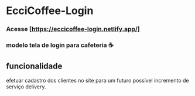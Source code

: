 # EcciCoffee-Login
### Acesse [https://eccicoffee-login.netlify.app/]
### modelo tela de login para cafeteria ☕

## funcionalidade
efetuar cadastro dos clientes no site para um futuro possível incremento de serviço delivery.
